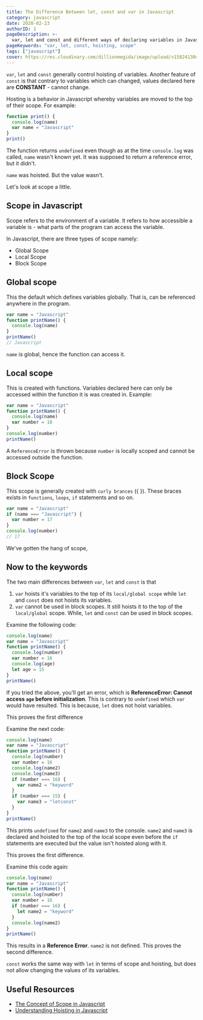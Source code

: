 ```yaml
---
title: The Difference Between let, const and var in Javascript
category: javascript
date: 2020-02-23
authorID: 1
pageDescription: >-
  var, let and const and different ways of declaring variables in Javascript. The difference between them is that var hoists its variables to the top of its local or global scope while let and const does not hoist variables.
pageKeywords: "var, let, const, hoisting, scope"
tags: ["javascript"]
cover: https://res.cloudinary.com/dillionmegida/image/upload/v1582413049/images/thewebfor5/let_const_var_pvfjmt.png
---
```


`var`, `let` and `const` generally control hoisting of variables. Another feature of `const` is that contrary to variables which can changed, values declared here are **CONSTANT** - cannot change.

Hosting is a behavior in Javascript whereby variables are moved to the top of their scope. For example:

```js
function print() {
  console.log(name)
  var name = "Javascript"
}
print()
```

The function returns `undefined` even though as at the time `console.log` was called, `name` wasn't known yet. It was supposed to return a reference error, but it didn't.

`name` was hoisted. But the value wasn't.

Let's look at scope a little.

## Scope in Javascript

Scope refers to the environment of a variable. It refers to how accessible a variable is - what parts of the program can access the variable.

In Javascript, there are three types of scope namely:

- Global Scope
- Local Scope
- Block Scope

## Global scope

This the default which defines variables globally. That is, can be referenced anywhere in the program.

```js
var name = "Javascript"
function printName() {
  console.log(name)
}
printName()
// Javascript
```

`name` is global, hence the function can access it.

## Local scope

This is created with functions. Variables declared here can only be accessed within the function it is was created in. Example:

```js
var name = "Javascript"
function printName() {
  console.log(name)
  var number = 18
}
console.log(number)
printName()
```

A `ReferenceError` is thrown because `number` is locally scoped and cannot be accessed outside the function.

## Block Scope

This scope is generally created with `curly brances` ({ }). These braces exists in `functions`, `loops`, `if` statements and so on.

```js
var name = "Javascript"
if (name === "Javascript") {
  var number = 17
}
console.log(number)
// 17
```

We've gotten the hang of scope,

## Now to the keywords

The two main differences between `var`, `let` and `const` is that

1. `var` hoists it's variables to the top of its `local/global scope` while `let` and `const` does not hoists its variables.
2. `var` cannot be used in block scopes. It still hoists it to the top of the `local/global` scope. While, `let` and `const` can be used in block scopes.

Examine the following code:

```js
console.log(name)
var name = "Javascript"
function printName() {
  console.log(number)
  var number = 16
  console.log(age)
  let age = 15
}
printName()
```

If you tried the above, you'll get an error, which is **ReferenceError: Cannot access `age` before initialization**. This is contrary to `undefined` which `var` would have resulted. This is because, `let` does not hoist variables.

This proves the first difference

Examine the next code:

```js
console.log(name)
var name = "Javascript"
function printName() {
  console.log(number)
  var number = 16
  console.log(name2)
  console.log(name3)
  if (number === 16) {
    var name2 = "keyword"
  }
  if (number === 15) {
    var name3 = "letconst"
  }
}
printName()
```

This prints `undefined` for `name2` and `name3` to the console. `name2` and `name3` is declared and hoisted to the top of the local scope even before the `if` statements are executed but the value isn't hoisted along with it.

This proves the first difference.

Examine this code again:

```js
console.log(name)
var name = "Javascript"
function printName() {
  console.log(number)
  var number = 16
  if (number === 16) {
    let name2 = "keyword"
  }
  console.log(name2)
}
printName()
```

This results in a **Reference Error**. `name2` is not defined. This proves the second difference.

`const` works the same way with `let` in terms of scope and hoisting, but does not allow changing the values of its variables.

## Useful Resources

- [The Concept of Scope in Javascript](https://blog.soshace.com/the-concept-of-scope-in-javascript/)
- [Understanding Hoisting in Javascript](https://scotch.io/tutorials/understanding-hoisting-in-javascript)
